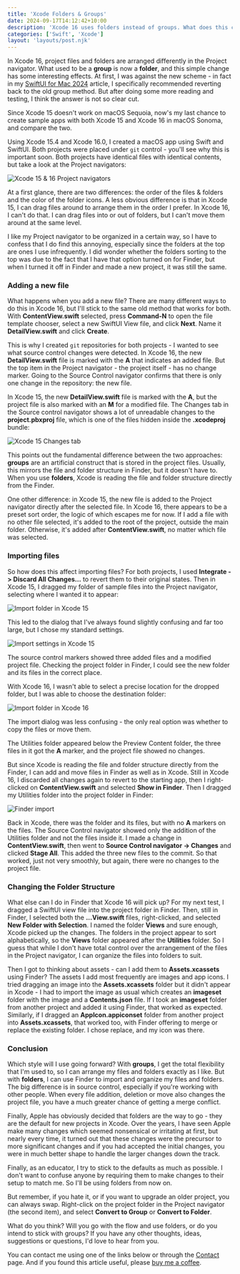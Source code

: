 ```yaml
---
title: 'Xcode Folders & Groups'
date: 2024-09-17T14:12:42+10:00
description: 'Xcode 16 uses folders instead of groups. What does this change and which should you use?'
categories: ['Swift', 'Xcode']
layout: 'layouts/post.njk'
---
```


In Xcode 16, project files and folders are arranged differently in the Project navigator. What used to be a **group** is now a **folder**, and this simple change has some interesting effects. At first, I was against the new scheme - in fact in my [SwiftUI for Mac 2024][1] article, I specifically recommended reverting back to the old group method. But after doing some more reading and testing, I think the answer is not so clear cut.

Since Xcode 15 doesn't work on macOS Sequoia, now's my last chance to create sample apps with both Xcode 15 and Xcode 16 in macOS Sonoma, and compare the two.

<!--more-->

Using Xcode 15.4 and Xcode 16.0, I created a macOS app using Swift and SwiftUI. Both projects were placed under `git` control - you'll see why this is important soon. Both projects have identical files with identical contents, but take a look at the Project navigators:

![Xcode 15 & 16 Project navigators][i1]

At a first glance, there are two differences: the order of the files & folders and the color of the folder icons. A less obvious difference is that in Xcode 15, I can drag files around to arrange them in the order I prefer. In Xcode 16, I can't do that. I can drag files into or out of folders, but I can't move them around at the same level.

I like my Project navigator to be organized in a certain way, so I have to confess that I do find this annoying, especially since the folders at the top are ones I use infrequently. I did wonder whether the folders sorting to the top was due to the fact that I have that option turned on for Finder, but when I turned it off in Finder and made a new project, it was still the same.

### Adding a new file

What happens when you add a new file? There are many different ways to do this in Xcode 16, but I'll stick to the same old method that works for both. With **ContentView.swift** selected, press **Command-N** to open the file template chooser, select a new SwiftUI View file, and click **Next**. Name it **DetailView.swift** and click **Create**.

This is why I created `git` repositories for both projects - I wanted to see what source control changes were detected. In Xcode 16, the new **DetailView.swift** file is marked with the **A** that indicates an added file. But the top item in the Project navigator - the project itself - has no change marker. Going to the Source Control navigator confirms that there is only one change in the repository: the new file.

In Xcode 15, the new **DetailView.swift** file is marked with the **A**, but the project file is also marked with an **M** for a modified file. The Changes tab in the Source control navigator shows a lot of unreadable changes to the **project.pbxproj** file, which is one of the files hidden inside the **.xcodeproj** bundle:

![Xcode 15 Changes tab][i2]

This points out the fundamental difference between the two approaches: **groups** are an artificial construct that is stored in the project files. Usually, this mirrors the file and folder structure in Finder, but it doesn't have to. When you use **folders**, Xcode is reading the file and folder structure directly from the Finder.

One other difference: in Xcode 15, the new file is added to the Project navigator directly after the selected file. In Xcode 16, there appears to be a preset sort order, the logic of which escapes me for now. If I add a file with no other file selected, it's added to the root of the project, outside the main folder. Otherwise, it's added after **ContentView.swift**, no matter which file was selected.

### Importing files

So how does this affect importing files? For both projects, I used **Integrate -> Discard All Changes...** to revert them to their original states. Then in Xcode 15, I dragged my folder of sample files into the Project navigator, selecting where I wanted it to appear:

![Import folder in Xcode 15][i3]

This led to the dialog that I've always found slightly confusing and far too large, but I chose my standard settings.

![Import settings in Xcode 15][i4]

The source control markers showed three added files and a modified project file. Checking the project folder in Finder, I could see the new folder and its files in the correct place.

With Xcode 16, I wasn't able to select a precise location for the dropped folder, but I was able to choose the destination folder:

![Import folder in Xcode 16][i5]

The import dialog was less confusing - the only real option was whether to copy the files or move them.

The Utilities folder appeared below the Preview Content folder, the three files in it got the **A** marker, and the project file showed no changes.

But since Xcode is reading the file and folder structure directly from the Finder, I can add and move files in Finder as well as in Xcode. Still in Xcode 16, I discarded all changes again to revert to the starting app, then I right-clicked on **ContentView.swift** and selected **Show in Finder**. Then I dragged my Utilities folder into the project folder in Finder:

![Finder import][i7]

Back in Xcode, there was the folder and its files, but with no **A** markers on the files. The Source Control navigator showed only the addition of the Utilities folder and not the files inside it. I made a change in **ContentView.swift**, then went to **Source Control navigator -> Changes** and clicked **Stage All**. This added the three new files to the commit. So that worked, just not very smoothly, but again, there were no changes to the project file.

### Changing the Folder Structure

What else can I do in Finder that Xcode 16 will pick up? For my next test, I dragged a SwiftUI view file into the project folder in Finder. Then, still in Finder, I selected both the **...View.swift** files, right-clicked, and selected **New Folder with Selection**. I named the folder **Views** and sure enough, Xcode picked up the changes. The folders in the project appear to sort alphabetically, so the **Views** folder appeared after the **Utilities** folder. So I guess that while I don't have total control over the arrangement of the files in the Project navigator, I can organize the files into folders to suit.

Then I got to thinking about assets - can I add them to **Assets.xcassets** using Finder? The assets I add most frequently are images and app icons. I tried dragging an image into the **Assets.xcassets** folder but it didn't appear in Xcode - I had to import the image as usual which creates an **imageset** folder with the image and a **Contents.json** file. If I took an **imageset** folder from another project and added it using Finder, that worked as expected. Similarly, if I dragged an **AppIcon.appiconset** folder from another project into **Assets.xcassets**, that worked too, with Finder offering to merge or replace the existing folder. I chose replace, and my icon was there.

### Conclusion

Which style will I use going forward? With **groups**, I get the total flexibility that I'm used to, so I can arrange my files and folders exactly as I like. But with **folders**, I can use Finder to import and organize my files and folders. The big difference is in source control, especially if you're working with other people. When every file addition, deletion or move also changes the project file, you have a much greater chance of getting a merge conflict.

Finally, Apple has obviously decided that folders are the way to go - they are the default for new projects in Xcode. Over the years, I have seen Apple make many changes which seemed nonsensical or irritating at first, but nearly every time, it turned out that these changes were the precursor to more significant changes and if you had accepted the initial changes, you were in much better shape to handle the larger changes down the track.

Finally, as an educator, I try to stick to the defaults as much as possible. I don't want to confuse anyone by requiring them to make changes to their setup to match me. So I'll be using folders from now on.

But remember, if you hate it, or if you want to upgrade an older project, you can always swap. Right-click on the project folder in the Project navigator (the second item), and select **Convert to Group** or **Convert to Folder**.

What do you think? Will you go with the flow and use folders, or do you intend to stick with groups? If you have any other thoughts, ideas, suggestions or questions, I'd love to hear from you.

You can contact me using one of the links below or through the [Contact][contact] page. And if you found this article useful, please [buy me a coffee][kofi].

[i1]: /images/2024/xcode_diffs.png
[i2]: /images/2024/group_changes.png
[i3]: /images/2024/import_folder_15.png
[i4]: /images/2024/import_settings_15.png
[i5]: /images/2024/import_folder_16.png
[i6]: /images/2024/import_settings_16.png
[i7]: /images/2024/finder_import.png
[contact]: /contact/
[kofi]: https://ko-fi.com/trozware
[1]: /post/2024/swiftui-mac-2024/
